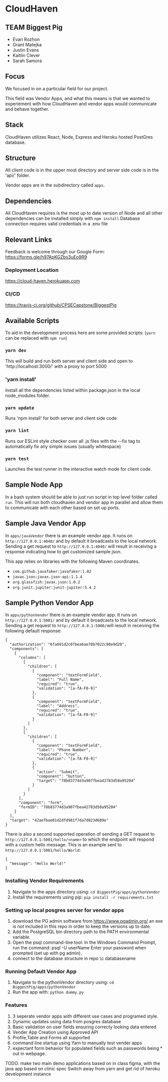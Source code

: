 #  CloudHaven
## TEAM Biggest Pig
- Evan Rozhon
- Grant Matejka
- Justin Evans
- Kaitlin Clever
- Sarah Samora

## Focus

We focused in on a particular field for our project.

This field was Vendor Apps, and what this means is that we wanted to experiement with how CloudHaven and vendor apps would communicate and behave together.


## Stack

CloudHaven utilizes React, Node, Express and Heroku hosted PostGres database.

## Structure

All client code is in the upper most directory and server side code is in the 'api/' folder.

Vendor apps are in the subdirectory called `apps`.

## Dependencies

All CloudHaven requires is the most up to date version of Node and all other dependencies can be installed simply with `npm install`
Database connection requires valid credentials in a .env file

## Relevant Links
Feedback is welcome through our Google Form: https://forms.gle/h97ApKGZbs3uEo9R9

### Deployment Location
https://cloud-haven.herokuapp.com

### CI/CD
https://travis-ci.org/github/CPSECapstone/BiggestPig

## Available Scripts

To aid in the development process here are some provided scripts:
(`yarn` can be replaced with `npm run`)

### `yarn dev`

This will build and run both server and client side and open to 'http://localhost:3000/' with a proxy to port 5000

### 'yarn install'

Install all the dependencies listed within package.json in the local node_modules folder.

### `yarn update`

Runs 'npm install' for both server and client side code

### `yarn lint`

Runs our ESLint style checker over all .js files with the --fix tag to automatically fix any simple issues (usually whitespace)

### `yarn test`

Launches the test runner in the interactive watch mode for client code.

## Sample Node App 

In a bash system should be able to just run script in top level folder called `run`.
This will run both cloudhaven and vendor app in parallel and allow them to communicate with each other based on set up ports.

## Sample Java Vendor App
In `apps/javaVendor` there is an example vendor app. It runs on `http://127.0.0.1:4040/` and by default it broadcasts to the local network. Sending a get request to `http://127.0.0.1:4040/` will result in receiving a response indicating how to get customized sample json.
 
This app relies on libraries with the following Maven coordinates.
- `com.github.javafaker:javafaker:1.02`
- `javax.json:javax.json-api:1.1.4`
- `org.glassfish:javax.json:1.0.2`
- `org.junit.jupiter:junit-jupiter:5.4.2`

## Sample Python Vendor App
In `apps/pythonVendor` there is an example vendor app. It runs on `http://127.0.0.1:5001/` and by default it broadcasts to the local network. Sending a get request to `http://127.0.0.1:5000/`will result in receiving the following default response: 
```
{
  "authorization": "6fa691d2c07bea6ae78b7022c80e9d20",
  "components": [
    {
      "columns": [
        {
          "children": [
            {
              "component": "textFormField",
              "label": "Full Name",
              "required": "true",
              "validation": "[a-fA-F0-9]"
            },
            {
              "component": "textFormField",
              "label": "Address",
              "required": "true",
              "validation": "[a-fA-F0-9]"
            }
          ]
        },
        {
          "children": [
            {
              "component": "textFormField",
              "label": "Phone Number",
              "required": "true",
              "validation": "[a-fA-F0-9]"
            },
            {
              "action": "Submit",
              "component": "button",
              "target": "78b83774d3a907fbea42783d58a95204"
            }
          ]
        }
      ],
      "component": "form",
      "formID": "78b83774d3a907fbea42783d58a95204"
    }
  ],
  "target": "42aefbae01d2dfd981f7da7d823d689e"
}
```
There is also a second supported operation of sending a GET request to `http://127.0.0.1:5001/hello/<name>` to which the endpoint will respond with a custom hello message. This is an example sent to `http://127.0.0.1:5001/hello/World`:
```
{
  "message": "Hello World!"
}
```
### Installing Vendor Requirements
1. Navigate to the apps directory using: `cd BiggestPig/apps/pythonVendor` 
2. Install the requirements using pip:  `pip install -r requirements.txt`

### Setting up local posgres server for vendor apps
1. download the PG admin software from https://www.pgadmin.org/ an exe is not included in this repo in order to keep the versions up to date.
2. Add the PostgreSQL bin directory path to the PATH environmental variable.
3. Open the psql command-line tool:
   In the Windows Command Prompt, run the command:
   psql -U userName
   Enter your password when prompted (set up with pg admin).
4. connect to the database structure in repo \c databasename

### Running Default Vendor App
1. Navigate to the pythonVendor directory using: `cd BiggestPig/apps/pythonVendor` 
2. Run the app with: `python dummy.py`

### Features
1. 3 seperate vendor apps with different use cases and programed style. 
2. Dynamic updates using data from posgres database 
3. Basic validation on user fields ensuring correcty looking data entered 
4. Vender App Creation using Approved API 
5. Profile,Table and Forms all supported 
6. command line startup using Yarn to manually test vender apps 
7. expectant form behavior for populated fields such as passwords being * out in webpage. 

TODO: make two main demo applications based on in class figma, with the java app based on clinic spec
Switch away from yarn and get rid of heroku development instance
